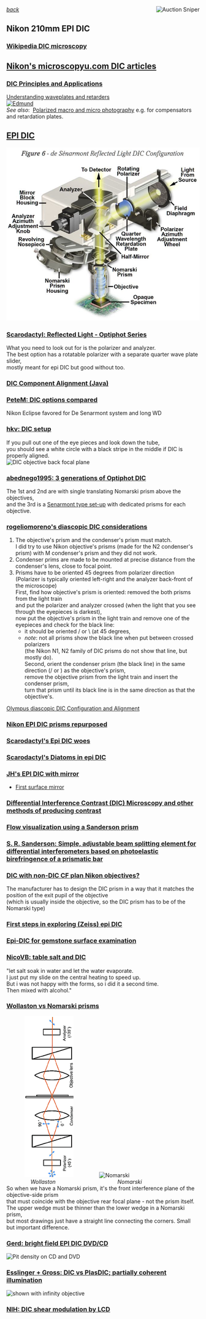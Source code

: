 *[back](../)*
<a href="https://www.gixen.com/index.php" name="9e092736783d0da1dfd8413d57d10faf" target="_blank" >
<img align=right src="https://www.gixen.com/images/gixenlink.gif" border="0" alt="Auction Sniper" title="Auction Sniper">
</a>  

## Nikon 210mm EPI DIC
### [Wikipedia DIC microscopy](https://en.wikipedia.org/wiki/Differential_interference_contrast_microscopy)  

## [Nikon's microscopyu.com DIC articles](https://www.microscopyu.com/techniques/dic)  
### [DIC Principles and Applications](https://www.microscopyu.com/pdfs/Lasslett_Micro_and_Analysis_20-S9-2006.pdf)  
[Understanding waveplates and retarders  
 ![Edmund](https://www.edmundoptics.com/contentassets/c0802618eb8e49efa5da5c1a51eb0c7b/fig-1-uw.gif)](https://www.edmundoptics.com/knowledge-center/application-notes/optics/understanding-waveplates/)  
*See also*: &nbsp;[Polarized macro and micro photography](../../polarize/) e.g. for compensators and retardation plates.

## [EPI DIC](https://www.microscopyu.com/techniques/dic/reflected-light-dic-microscopy)  
![EPI DIC](EPI_DIC.jpg)

### [Scarodactyl:  Reflected Light - Optiphot Series](https://www.photomacrography.net/forum/viewtopic.php?p=272448)  
What you need to look out for is the polarizer and analyzer.  
The best option has a rotatable polarizer with a separate quarter wave plate slider,  
mostly meant for epi DIC but good without too.  

### [DIC Component Alignment (Java)](https://www.microscopyu.com/tutorials/dic-microscope-component-alignment)  

### [PeteM: DIC options compared](https://www.microbehunter.com/microscopy-forum/viewtopic.php?t=9734)  
Nikon Eclipse favored for De Senarmont system and long WD  

### [hkv: DIC setup](https://www.microbehunter.com/microscopy-forum/viewtopic.php?t=4040#p36805)  
If you pull out one of the eye pieces and look down the tube,  
you should see a white circle with a black stripe in the middle if DIC is properly aligned.  
![DIC objective back focal plane](https://www.microscopyu.com/assets/thumbnails/dic-alignment.jpg)  

### [abednego1995: 3 generations of Optiphot DIC](https://www.microbehunter.com/microscopy-forum/viewtopic.php?t=6593#p58881)  
The 1st and 2nd are with single translating Nomarski prism above the objectives,  
and the 3rd is a [Senarmont type set-up](https://www.manualslib.com/manual/1725578/Nikon-Optiphot-Pol.html?page=19) with dedicated prisms for each objective.  

### [rogeliomoreno's diascopic DIC considerations](https://www.microbehunter.com/microscopy-forum/viewtopic.php?p=126130#p126130)  
1. The objective's prism and the condenser's prism must match.  
   I did try to use Nikon objective's prisms (made for the N2 condenser's prism) with M condenser's prism and they did not work.  
2. Condenser prims are made to be mounted at precise distance from the condenser's lens, close to focal point.  
3. Prisms have to be oriented 45 degrees from polarizer direction  
   (Polarizer is typically oriented left-right and the analyzer back-front of the microscope)  
   First, find how objective's prism is oriented: removed the both prisms from the light train  
   and put the polarizer and analyzer crossed (when the light that you see through the eyepieces is darkest),   
   now put the objective's prism in the light train and remove one of the eyepieces and check for the black line:  
   -  it should be oriented / or \ (at 45 degrees,  
   -  *note*: not all prisms show the black line when put between crossed polarizers  
      (the Nikon N1, N2 family of DIC prisms do not show that line, but mostly do).  
  Second, orient the condenser prism (the black line) in the same direction (/ or \) as the objective's prism,  
  remove the objective prism from the light train and insert the condenser prism,  
  turn that prism until its black line is in the same direction as that the objective's.  

[Olympus diascopic DIC Configuration and Alignment](https://www.olympus-lifescience.com/en/microscope-resource/primer/techniques/dic/dicconfiguration/)  

### [Nikon EPI DIC prisms repurposed](https://www.microbehunter.com/microscopy-forum/viewtopic.php?t=13950)  

### [Scarodactyl's Epi DIC woes](https://www.microbehunter.com/microscopy-forum/viewtopic.php?f=28&t=9092)  

### [Scarodactyl's Diatoms in epi DIC](https://www.photomacrography.net/forum/viewtopic.php?t=43832)  

### [JH's EPI DIC with mirror](http://www.photomacrography.net/forum/viewtopic.php?t=31351)  
-   [First surface mirror](../../FSmirror/)  

### [Differential Interference Contrast (DIC) Microscopy and other methods of producing contrast](https://www.canadiannaturephotographer.com/diffential_interference_microscopy.html)  

### [Flow visualization using a Sanderson prism](http://docplayer.net/148119567-Flow-visualization-using-a-sanderson-prism.html)  

### [S. R. Sanderson:  Simple, adjustable beam splitting element for differential interferometers based on photoelastic birefringence of a prismatic bar](https://authors.library.caltech.edu/6948/1/SANrsi05.pdf)  

### [DIC with non-DIC CF plan Nikon objectives?](https://www.photomacrography.net/forum/viewtopic.php?p=232998)  
The manufacturer has to design the DIC prism in a way that it matches the position of the exit pupil of the objective  
(which is usually inside the objective, so the DIC prism has to be of the Nomarski type)  

### [First steps in exploring (Zeiss) epi DIC](http://www.microscopy-uk.org.uk/mag/artjul13/dw-epiDIC.html)  

### [Epi-DIC for gemstone surface examination](https://www.zeiss.com/microscopy/en/resources/insights-hub/raw-materials/gemology-microscopy.html)  

### [NicoVB:  table salt and DIC](https://www.photomacrography.net/forum/viewtopic.php?p=200022)  
"let salt soak in water and let the water evaporate.  
I just put my slide on the central heating to speed up.  
But i was not happy with the forms, so i did it a second time.  
Then mixed with alcohol."  

### [Wollaston vs Nomarski prisms](https://www.photomacrography.net/forum/viewtopic.php?p=244997)
 &nbsp; &nbsp;  &nbsp; &nbsp;  &nbsp; &nbsp; 
![Wollaston](Wollaston.png) &nbsp; &nbsp; 
 &nbsp; &nbsp;  &nbsp; &nbsp;  &nbsp; &nbsp; 
![Nomarski](http://www.photomacrography.net/forum/userpix/3207_DICvsPlasDIC2_1.jpg)  
 &nbsp; &nbsp;  &nbsp; &nbsp;  &nbsp; &nbsp;  &nbsp; &nbsp; *Wollaston 
 &nbsp; &nbsp;  &nbsp; &nbsp;  &nbsp; &nbsp; &nbsp; &nbsp;  &nbsp; &nbsp;  &nbsp; &nbsp; 
 &nbsp; &nbsp;  &nbsp; &nbsp;  &nbsp; &nbsp; &nbsp; &nbsp; Nomarski*  
So when we have a Nomarski prism, it's the front interference plane of the objective-side prism  
that must coincide with the objective rear focal plane - not the prism itself.  
The upper wedge must be thinner than the lower wedge in a Nomarski prism,  
but most drawings just have a straight line connecting the corners. Small but important difference.

### [Gerd: bright field EPI DIC DVD/CD](http://www.photomacrography.net/forum/viewtopic.php?t=12104)  
![Pit density on CD and DVD](http://www.photomacrography.net/forum/userpix/69_cdvsdvd_1.jpg)  

### [Esslinger + Gross: DIC vs PlasDIC; partially coherent illumination](https://onlinelibrary.wiley.com/doi/abs/10.1111/jmi.12248)  
![shown with infinity objective](https://onlinelibrary.wiley.com/cms/asset/741d118a-a7ef-4cf0-8526-a067d0d3152c/jmi12248-fig-0001-m.jpg)  

### [NIH: DIC shear modulation by LCD](https://www.ncbi.nlm.nih.gov/pmc/articles/PMC3695724)  
